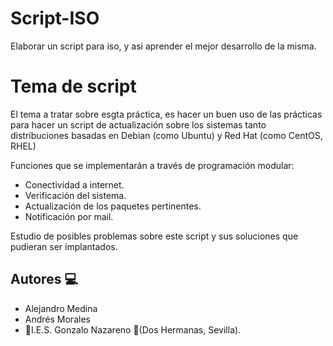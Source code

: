 # Script-ISO
Elaborar un script para iso, y asi aprender el mejor desarrollo de la misma.
# Tema de script
El tema a tratar sobre esgta práctica, es hacer un buen uso de las prácticas para hacer un script de actualización sobre los sistemas tanto distribuciones basadas en Debian (como Ubuntu) y Red Hat (como CentOS, RHEL)

Funciones que se implementarán a través de programación modular:

- Conectividad a internet.
- Verificación del sistema.
- Actualización de los paquetes pertinentes.
- Notificación por mail.

Estudio de posibles problemas sobre este script y sus soluciones que pudieran ser implantados.

## Autores :computer:
* Alejandro Medina
* Andrés Morales
* :school:I.E.S. Gonzalo Nazareno :round_pushpin:(Dos Hermanas, Sevilla).
